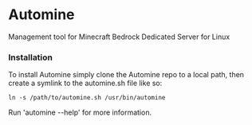 # Automine
Management tool for Minecraft Bedrock Dedicated Server for Linux

### Installation

To install Automine simply clone the Automine repo to a local path, then create a symlink to the automine.sh file like so:

`ln -s /path/to/automine.sh /usr/bin/automine`

Run 'automine --help' for more information.

